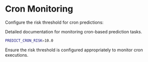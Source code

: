 # Cron Monitoring

Configure the risk threshold for cron predictions:

Detailed documentation for monitoring cron-based prediction tasks.

```bash
PREDICT_CRON_RISK=10.0
```

Ensure the risk threshold is configured appropriately to monitor cron executions.


